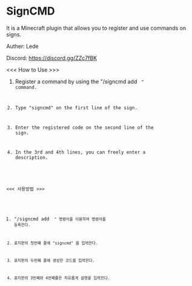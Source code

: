 # SignCMD

It is a Minecraft plugin that allows you to register and use commands on signs.

Auther: Lede

Discord: https://discord.gg/ZZc7fBK

<<< How to Use >>>

1. Register a command by using the "/signcmd add <code> <command>" command.

2. Type "signcmd" on the first line of the sign.

3. Enter the registered code on the second line of the sign.

4. In the 3rd and 4th lines, you can freely enter a description.

<<< 사용방법 >>>

1. "/signcmd add <code> <command>" 명령어를 이용하여 명령어를 등록한다.
  
2. 표지판의 첫번째 줄에 "signcmd" 를 입력한다.

3. 표지판의 두번째 줄에 생성한 코드를 입력한다.

4. 표지판의 3번째와 4번째줄은 자유롭게 설명을 입력한다.




